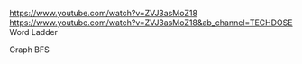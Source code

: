 https://www.youtube.com/watch?v=ZVJ3asMoZ18
https://www.youtube.com/watch?v=ZVJ3asMoZ18&ab_channel=TECHDOSE
Word Ladder 

Graph 
BFS 
